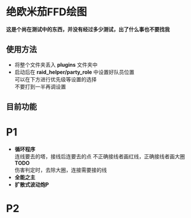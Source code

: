 # 绝欧米茄FFD绘图
**这是个尚在测试中的东西，并没有经过多少测试，出了什么事也不要找我**
## 使用方法
+ 将整个文件夹丢入 **plugins** 文件夹中
+ 启动后在 **raid_helper/party_role** 中设置好队员位置  
  可以在下方进行优先级等设置的选择  
  不要打到一半再调设置
## 目前功能
# P1
+ **循环程序**  
  连线要去的塔，接线后连要去的点
  不正确接线者画红线，正确接线者画大圈  
  **TODO**  
  伤害判定时，去除大圈，连接需要接的线
+ **全能之主**
+ **扩散式波动炮P**
# P2
